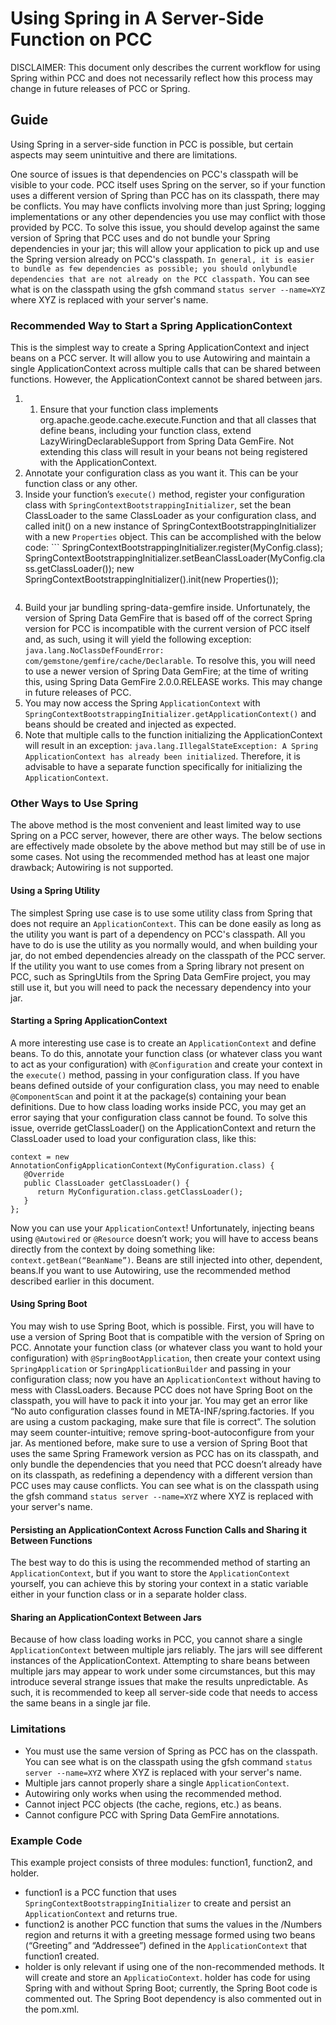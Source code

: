 # Using Spring in A Server-Side Function on PCC

DISCLAIMER: This document only describes the current workflow for using Spring within PCC and does not necessarily
reflect how this process may change in future releases of PCC or Spring.

## Guide

Using Spring in a server-side function in PCC is possible, but certain aspects may seem unintuitive and there are limitations. 

One source of issues is that dependencies on PCC's classpath will be visible to your code. PCC itself uses Spring on the
server, so if your function uses a different version of Spring than PCC has on its classpath, there may be conflicts.
You may have conflicts involving more than just Spring; logging implementations or any other dependencies you use may
conflict with those provided by PCC. To solve this issue, you should develop against the same version of Spring that PCC
uses and do not bundle your Spring dependencies in your jar; this will allow your application to pick up and use the
Spring version already on PCC's classpath. `In general, it is easier to bundle as few dependencies as possible; you
should onlybundle dependencies that are not already on the PCC classpath.` You can see what is on the classpath using
the gfsh command `status server --name=XYZ` where XYZ is replaced with your server's name.

### Recommended Way to Start a Spring ApplicationContext

This is the simplest way to create a Spring ApplicationContext and inject beans on a PCC server. It will allow you to
use Autowiring and maintain a single ApplicationContext across multiple calls that can be shared between functions.
However, the ApplicationContext cannot be shared between jars.
1.	1.	Ensure that your function class implements org.apache.geode.cache.execute.Function and that all classes that
define beans, including your function class, extend LazyWiringDeclarableSupport from Spring Data GemFire. Not extending
this class will result in your beans not being registered with the ApplicationContext. 
2.	Annotate your configuration class as you want it. This can be your function class or any other.
3.	Inside your function’s `execute()` method, register your configuration class with
`SpringContextBootstrappingInitializer`, set the bean ClassLoader to the same ClassLoader as your configuration class,
and called init() on a new instance of SpringContextBootstrappingInitializer with a new `Properties` object. This can be
accomplished with the below code:
        ```
        SpringContextBootstrappingInitializer.register(MyConfig.class);
        SpringContextBootstrappingInitializer.setBeanClassLoader(MyConfig.class.getClassLoader());
        new SpringContextBootstrappingInitializer().init(new Properties()); 
      ```
4.	Build your jar bundling spring-data-gemfire inside. Unfortunately, the version of Spring Data GemFire that is based
off of the correct Spring version for PCC is incompatible with the current version of PCC itself and, as such, using it
will yield the following exception: `java.lang.NoClassDefFoundError: com/gemstone/gemfire/cache/Declarable`. To resolve
this, you will need to use a newer version of Spring Data GemFire; at the time of writing this, using Spring Data
GemFire 2.0.0.RELEASE works. This may change in future releases of PCC.
5.	You may now access the Spring `ApplicationContext` with `SpringContextBootstrappingInitializer.getApplicationContext()`
and beans should be created and injected as expected.
6.	Note that multiple calls to the function initializing the ApplicationContext will result in an exception:
`java.lang.IllegalStateException: A Spring ApplicationContext has already been initialized`. Therefore, it is advisable
to have a separate function specifically for initializing the `ApplicationContext`.

### Other Ways to Use Spring

The above method is the most convenient and least limited way to use Spring on a PCC server, however, there are other
ways. The below sections are effectively made obsolete by the above method but may still be of use in some cases. Not
using the recommended method has at least one major drawback; Autowiring is not supported. 

#### Using a Spring Utility

The simplest Spring use case is to use some utility class from Spring that does not require an `ApplicationContext`.
This can be done easily as long as the utility you want is part of a dependency on PCC's classpath. All you have to do is
use the utility as you normally would, and when building your jar, do not embed dependencies already on the classpath of
the PCC server. If the utility you want to use comes from a Spring library not present on PCC, such as SpringUtils from
the Spring Data GemFire project, you may still use it, but you will need to pack the necessary dependency into your jar.

#### Starting a Spring ApplicationContext

A more interesting use case is to create an `ApplicationContext` and define beans. To do this, annotate your function
class (or whatever class you want to act as your configuration) with `@Configuration` and create your context in the
`execute()` method, passing in your configuration class. If you have beans defined outside of your configuration class,
you may need to enable `@ComponentScan` and point it at the package(s) containing your bean definitions. Due to how
class loading works inside PCC, you may get an error saying that your configuration class cannot be found. To solve
this issue, override getClassLoader() on the ApplicationContext and return the ClassLoader used to load your
configuration class, like this:
```
context = new AnnotationConfigApplicationContext(MyConfiguration.class) {
   @Override
   public ClassLoader getClassLoader() {
      return MyConfiguration.class.getClassLoader();
   }
};
```
Now you can use your `ApplicationContext`! Unfortunately, injecting beans using `@Autowired` or `@Resource` doesn’t
work; you will have to access beans directly from the context by doing something like: `context.getBean(“BeanName”)`.
Beans are still injected into other, dependent, beans.If you want to use Autowiring, use the recommended method
described earlier in this document.

#### Using Spring Boot

You may wish to use Spring Boot, which is possible. First, you will have to use a version of Spring Boot that is
compatible with the version of Spring on PCC. Annotate your function class (or whatever class you want to hold your
configuration) with `@SpringBootApplication`, then create your context using `SpringApplication` or
`SpringApplicationBuilder` and passing in your configuration class; now you have an `ApplicationContext` without
having to mess with ClassLoaders. Because PCC does not have Spring Boot on the classpath, you will have to pack it into
your jar. You may get an error like “No auto configuration classes found in META-INF/spring.factories. If you are using
a custom packaging, make sure that file is correct”. The solution may seem counter-intuitive; remove
spring-boot-autoconfigure from your jar. As mentioned before, make sure to use a version of Spring Boot that uses the
same Spring Framework version as PCC has on its classpath, and only bundle the dependencies that you need that PCC
doesn’t already have on its classpath, as redefining a dependency with a different version than PCC uses may cause
conflicts. You can see what is on the classpath using the gfsh command `status server --name=XYZ` where XYZ is replaced
with your server's name.

#### Persisting an ApplicationContext Across Function Calls and Sharing it Between Functions

The best way to do this is using the recommended method of starting an `ApplicationContext`, but if you want to store
the `ApplicationContext` yourself, you can achieve this by storing your context in a static variable either in your
function class or in a separate holder class.

#### Sharing an ApplicationContext Between Jars

Because of how class loading works in PCC, you cannot share a single `ApplicationContext` between multiple jars reliably.
The jars will see different instances of the ApplicationContext. Attempting to share beans between multiple jars may
appear to work under some circumstances, but this may introduce several strange issues that make the results unpredictable.
As such, it is recommended to keep all server-side code that needs to access the same beans in a single jar file.

### Limitations

*	You must use the same version of Spring as PCC has on the classpath. You can see what is on the classpath using the
gfsh command `status server --name=XYZ` where XYZ is replaced with your server's name.
*	Multiple jars cannot properly share a single `ApplicationContext`.
*	Autowiring only works when using the recommended method.
* Cannot inject PCC objects (the cache, regions, etc.) as beans.
* Cannot configure PCC with Spring Data GemFire annotations.

### Example Code

This example project consists of three modules: function1, function2, and holder.

* function1 is a PCC function that uses `SpringContextBootstrappingInitializer` to create and persist an
`ApplicationContext` and returns true. 
* function2 is another PCC function that sums the values in the /Numbers region and returns it with a greeting message
formed using two beans (“Greeting” and “Addressee”) defined in the `ApplicationContext` that function1 created.
* holder is only relevant if using one of the non-recommended methods. It will create and store an `ApplicatioContext`.
holder has code for using Spring with and without Spring Boot; currently, the Spring Boot code is commented out. The
Spring Boot dependency is also commented out in the pom.xml.
 
